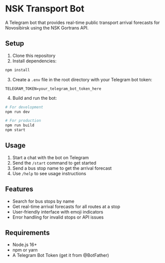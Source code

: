 # NSK Transport Bot

A Telegram bot that provides real-time public transport arrival forecasts for Novosibirsk using the NSK Gortrans API.

## Setup

1. Clone this repository
2. Install dependencies:
```bash
npm install
```

3. Create a `.env` file in the root directory with your Telegram bot token:
```
TELEGRAM_TOKEN=your_telegram_bot_token_here
```

4. Build and run the bot:
```bash
# For development
npm run dev

# For production
npm run build
npm start
```

## Usage

1. Start a chat with the bot on Telegram
2. Send the `/start` command to get started
3. Send a bus stop name to get the arrival forecast
4. Use `/help` to see usage instructions

## Features

- Search for bus stops by name
- Get real-time arrival forecasts for all routes at a stop
- User-friendly interface with emoji indicators
- Error handling for invalid stops or API issues

## Requirements

- Node.js 16+
- npm or yarn
- A Telegram Bot Token (get it from @BotFather) 